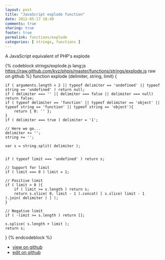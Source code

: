 ```yaml
---
layout: post
title: "JavaScript explode function"
date: 2012-05-17 18:49
comments: true
sharing: true
footer: true
permalink: functions/explode
categories: [ strings, functions ]
---
```

A JavaScript equivalent of PHP's explode
<!-- more -->
{% codeblock strings/explode.js lang:js https://raw.github.com/kvz/phpjs/master/functions/strings/explode.js raw on github %}
function explode (delimiter, string, limit) {

    if ( arguments.length < 2 || typeof delimiter == 'undefined' || typeof string == 'undefined' ) return null;
	if ( delimiter === '' || delimiter === false || delimiter === null) return false;
	if ( typeof delimiter == 'function' || typeof delimiter == 'object' || typeof string == 'function' || typeof string == 'object'){
		return { 0: '' };
	}
	if ( delimiter === true ) delimiter = '1';
	
	// Here we go...
	delimiter += '';
	string += '';
	
	var s = string.split( delimiter );
	

	if ( typeof limit === 'undefined' ) return s;
	
	// Support for limit
	if ( limit === 0 ) limit = 1;
	
	// Positive limit
	if ( limit > 0 ){
		if ( limit >= s.length ) return s;
		return s.slice( 0, limit - 1 ).concat( [ s.slice( limit - 1 ).join( delimiter ) ] );
	}

	// Negative limit
	if ( -limit >= s.length ) return [];
	
	s.splice( s.length + limit );
	return s;
}
{% endcodeblock %}
<ul>
 <li><a href="https://github.com/kvz/phpjs/blob/master/functions/strings/explode.js">view on github</a></li>
 <li><a href="https://github.com/kvz/phpjs/edit/master/functions/strings/explode.js">edit on github</a></li>
</ul>
